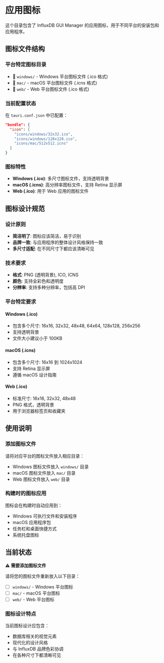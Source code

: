 # 应用图标

这个目录包含了 InfluxDB GUI Manager 的应用图标，用于不同平台的安装包和应用程序。

## 图标文件结构

### 平台特定图标目录
- 📁 `windows/` - Windows 平台图标文件 (.ico 格式)
- 📁 `mac/` - macOS 平台图标文件 (.icns 格式)  
- 📁 `web/` - Web 平台图标文件 (.ico 格式)

### 当前配置状态
在 `tauri.conf.json` 中已配置：
```json
"bundle": {
  "icon": [
    "icons/windows/32x32.ico",
    "icons/windows/128x128.ico",
    "icons/mac/512x512.icns"
  ]
}
```

### 图标特性
- **Windows (.ico)**: 多尺寸图标文件，支持透明背景
- **macOS (.icns)**: 高分辨率图标文件，支持 Retina 显示屏
- **Web (.ico)**: 用于 Web 应用的图标文件

## 图标设计规范

### 设计原则
- **简洁明了**: 图标应该简洁，易于识别
- **品牌一致**: 与应用程序的整体设计风格保持一致
- **多尺寸适配**: 在不同尺寸下都应该清晰可见

### 技术要求
- **格式**: PNG (透明背景), ICO, ICNS
- **颜色**: 支持全彩色和透明度
- **分辨率**: 支持多种分辨率，包括高 DPI

### 平台特定要求

#### Windows (.ico)
- 包含多个尺寸: 16x16, 32x32, 48x48, 64x64, 128x128, 256x256
- 支持透明背景
- 文件大小建议小于 100KB

#### macOS (.icns)
- 包含多个尺寸: 16x16 到 1024x1024
- 支持 Retina 显示屏
- 遵循 macOS 设计指南

#### Web (.ico)
- 标准尺寸: 16x16, 32x32, 48x48
- PNG 格式，透明背景
- 用于浏览器标签页和收藏夹

## 使用说明

### 添加图标文件
请将对应平台的图标文件放入相应目录：
- Windows 图标文件放入 `windows/` 目录
- macOS 图标文件放入 `mac/` 目录
- Web 图标文件放入 `web/` 目录

### 构建时的图标应用
图标会在构建时自动应用到：
- Windows 可执行文件和安装程序
- macOS 应用程序包
- 任务栏和桌面快捷方式
- 系统托盘图标

## 当前状态

⚠️ **需要添加图标文件**

请将您的图标文件重新放入以下目录：
- [ ] `windows/` - Windows 平台图标
- [ ] `mac/` - macOS 平台图标
- [ ] `web/` - Web 平台图标

### 图标设计特点
当前图标设计应包含：
- 数据库相关的视觉元素
- 现代化的设计风格
- 与 InfluxDB 品牌色彩协调
- 在各种尺寸下都清晰可见
